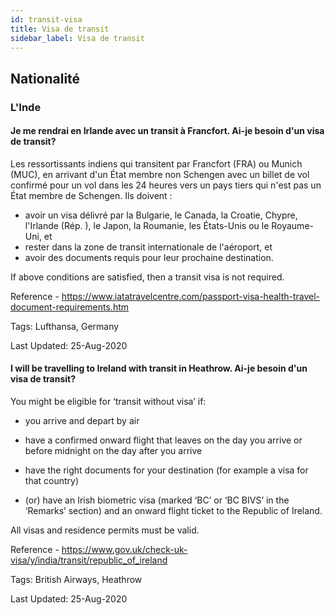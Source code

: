 ```yaml
---
id: transit-visa
title: Visa de transit
sidebar_label: Visa de transit
---
```


## Nationalité

### L'Inde

#### **Je me rendrai en Irlande avec un transit à Francfort. Ai-je besoin d'un visa de transit?**

Les ressortissants indiens qui transitent par Francfort (FRA) ou Munich (MUC), en arrivant d'un État membre non Schengen avec un billet de vol confirmé pour un vol dans les 24 heures vers un pays tiers qui n'est pas un État membre de Schengen. Ils doivent :
- avoir un visa délivré par la Bulgarie, le Canada, la Croatie, Chypre, l'Irlande (Rép. ), le Japon, la Roumanie, les États-Unis ou le Royaume-Uni, et
- rester dans la zone de transit internationale de l'aéroport, et
- avoir des documents requis pour leur prochaine destination.

If above conditions are satisfied, then a transit visa is not required.

Reference - https://www.iatatravelcentre.com/passport-visa-health-travel-document-requirements.htm

Tags: Lufthansa, Germany

Last Updated: 25-Aug-2020

#### **I will be travelling to Ireland with transit in Heathrow. Ai-je besoin d'un visa de transit?**

You might be eligible for ‘transit without visa’ if:

* you arrive and depart by air

* have a confirmed onward flight that leaves on the day you arrive or before midnight on the day after you arrive

* have the right documents for your destination (for example a visa for that country)

* (or) have an Irish biometric visa (marked ‘BC’ or ‘BC BIVS’ in the ‘Remarks’ section) and an onward flight ticket to the Republic of Ireland.

All visas and residence permits must be valid.

Reference - https://www.gov.uk/check-uk-visa/y/india/transit/republic_of_ireland

Tags: British Airways, Heathrow

Last Updated: 25-Aug-2020